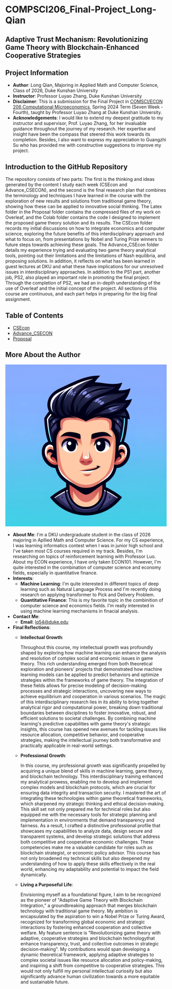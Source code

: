 # COMPSCI206_Final-Project_Long-Qian

## Adaptive Trust Mechanism: Revolutionizing Game Theory with Blockchain-Enhanced Cooperative Strategies

## Project Information
- **Author**: Long Qian, Majoring in Applied Math and Computer Science, Class of 2026, Duke Kunshan University
- **Instructor**: Professor Luyao Zhang, Duke Kunshan University
- **Disclaimer**: This is a submission for the Final Project in [COMSCI/ECON 206 Computational Microeconomics](https://ms.pubpub.org/), Spring 2024 Term (Seven Week - Fourth), taught by Professor Luyao Zhang at Duke Kunshan University.
- **Acknowledgements**: I would like to extend my deepest gratitude to my instructor and supervisor, Prof. Luyao Zhang, for her invaluable guidance throughout the journey of my research. Her expertise and insight have been the compass that steered this work towards its completion. Besides, I also want to express my appreciation to Guangzhi Su who has provided me with constructive suggestions to improve my project.

## Introduction to the GitHub Repository

The repository consists of two parts: The first is the thinking and ideas generated by the content I study each week (CSEcon and Advance_CSECON), and the second is the final research plan that combines the terminology and techniques I have learned in the course with the exploration of new results and solutions from traditional game theory, showing how these can be applied to innovative social thinking. The Latex folder in the Proposal folder contains the compressed files of my work on Overleaf, and the Colab folder contains the code I designed to implement the proposed game theory solution and its results. The CSEcon folder records my initial discussions on how to integrate economics and computer science, exploring the future benefits of this interdisciplinary approach and what to focus on, from presentations by Nobel and Turing Prize winners to future steps towards achieving these goals. The Advance_CSEcon folder details my experience trying and evaluating two game theory analytical tools, pointing out their limitations and the limitations of Nash equilibria, and proposing solutions. In addition, it reflects on what has been learned in guest lectures at DKU and what these have implications for our unresolved issues in interdisciplinary approaches. In addition to the PS1 part, another job, PS2, also played an important role in promoting the final project. Through the completion of PS2, we had an in-depth understanding of the use of Overleaf and the initial concept of the project. All sections of this course are continuous, and each part helps in preparing for the big final assignment.

## Table of Contents
- [CSEcon](CSEcon)
- [Advance_CSECON](Advance_CSECON)
- [Proposal](Proposal)

## More About the Author
![Headshot](images/Headshot.jpg)
- **About Me**: I'm a DKU undergraduate student in the class of 2026 majoring in Apllied Math and Computer Science. For my CS experience, I was learning informatics contest when I was in junior high school and I've taken most CS courses required in my track. Besides, I'm researching on topics of reinforcement learning with Professor Luo. About my ECON experience, I have only taken ECON101. However, I'm quite interested in the combination of computer science and economy fields, especially in quantitative finance.
- **Interests**:
   - **Machine Learning**: I'm quite interested in different topics of deep learning such as Natural Language Process and I'm recently doing research on applying transformer to Pick and Delivery Problem.
   - **Quantitative Finance**: This is my favorite topic in the combinition of computer science and economics fields. I'm really interested in using machine learning mechanisms in finacial analysis.
- **Contact Me**:
   - **Email**: lq54@duke.edu
- **Final Reflections**: 
  - **Intellectual Growth**:

    Throughout this course, my intellectual growth was profoundly shaped by exploring how machine learning can enhance the analysis and resolution of complex social and economic issues in game theory.    This rich understanding emerged from both theoretical exploration and pioneers' projects that demonstrated how machine learning models can be applied to predict behaviors and optimize strategies within the frameworks of game theory.    The integration of these fields allows for precise modeling of decision-making processes and strategic interactions, uncovering new ways to achieve equilibrium and cooperation in various scenarios.    The magic of this interdisciplinary research lies in its ability to bring together analytical rigor and computational power, breaking down traditional boundaries between disciplines to foster innovative, robust, and efficient solutions to societal challenges.    By combining machine learning's predictive capabilities with game theory's strategic insights, this course has opened new avenues for tackling issues like resource allocation, competitive behavior, and cooperative strategies, making the intellectual journey both transformative and practically applicable in real-world settings.
  - **Professional Growth**:

    In this course, my professional growth was significantly propelled by acquiring a unique blend of skills in machine learning, game theory, and blockchain technology.   This interdisciplinary training enhanced my analytical prowess, enabling me to develop and implement complex models and blockchain protocols, which are crucial for ensuring data integrity and transaction security.   I mastered the art of integrating these technologies within game theoretical frameworks, which sharpened my strategic thinking and ethical decision-making.   This skill set not only prepared me for technical roles but also equipped me with the necessary tools for strategic planning and implementation in environments that demand transparency and fairness.   As a result, I crafted a distinctive professional profile that showcases my capabilities to analyze data, design secure and transparent systems, and develop strategic solutions that address both competitive and cooperative economic challenges.   These competencies make me a valuable candidate for roles such as blockchain strategist, or economic policy advisor.   This course has not only broadened my technical skills but also deepened my understanding of how to apply these skills effectively in the real world, enhancing my adaptability and potential to impact the field dynamically.
  - **Living a Purposeful Life**:

      Envisioning myself as a foundational figure, I aim to be recognized as the pioneer of "Adaptive Game Theory with Blockchain Integration," a groundbreaking approach that merges blockchain technology with traditional game theory. My ambition is encapsulated by the aspiration to win a Nobel Prize or Turing Award, recognized for transforming global economic and strategic interactions by fostering enhanced cooperation and collective welfare. My feature sentence is "Revolutionizing game theory with adaptive, cooperative strategies and blockchain technologythat enhance transparency, trust, and collective outcomes in strategic decision-making". My contributions would span developing a dynamic theoretical framework, applying adaptive strategies to complex societal issues like resource allocation and policy-making, and inspiring a shift from competitive to cooperative strategies. This would not only fulfill my personal intellectual curiosity but also significantly advance human civilization towards a more equitable and sustainable future.
